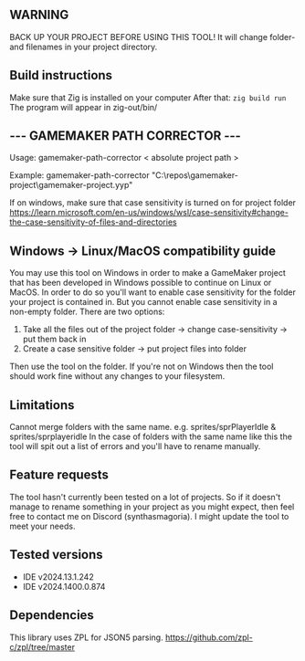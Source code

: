 ## WARNING
BACK UP YOUR PROJECT BEFORE USING THIS TOOL!
It will change folder- and filenames in your project directory.

## Build instructions
Make sure that Zig is installed on your computer
After that: `zig build run`
The program will appear in zig-out/bin/

## --- GAMEMAKER PATH CORRECTOR ---
Usage: gamemaker-path-corrector < absolute project path >

Example: gamemaker-path-corrector "C:\repos\gamemaker-project\gamemaker-project.yyp"

If on windows, make sure that case sensitivity is turned on for project folder
https://learn.microsoft.com/en-us/windows/wsl/case-sensitivity#change-the-case-sensitivity-of-files-and-directories

## Windows -> Linux/MacOS compatibility guide
You may use this tool on Windows in order to make a GameMaker project that has been developed in Windows possible to continue on Linux or MacOS.
In order to do so you'll want to enable case sensitivity for the folder your project is contained in.
But you cannot enable case sensitivity in a non-empty folder.
There are two options:
1) Take all the files out of the project folder -> change case-sensitivity -> put them back in
2) Create a case sensitive folder -> put project files into folder

Then use the tool on the folder.
If you're not on Windows then the tool should work fine without any changes to your filesystem.

## Limitations
Cannot merge folders with the same name.
e.g. sprites/sprPlayerIdle & sprites/sprplayeridle
In the case of folders with the same name like this the tool will spit out a list of errors and you'll have to rename manually.

## Feature requests
The tool hasn't currently been tested on a lot of projects.
So if it doesn't manage to rename something in your project as you might expect,
then feel free to contact me on Discord (synthasmagoria).
I might update the tool to meet your needs.

## Tested versions
- IDE v2024.13.1.242
- IDE v2024.1400.0.874

## Dependencies
This library uses ZPL for JSON5 parsing.
https://github.com/zpl-c/zpl/tree/master
